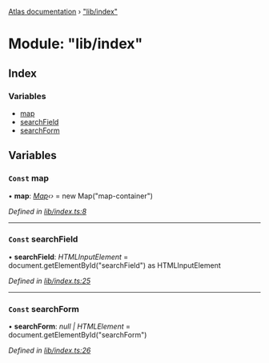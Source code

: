 [Atlas documentation](../globals.md) › ["lib/index"](_lib_index_.md)

# Module: "lib/index"

## Index

### Variables

* [map](_lib_index_.md#const-map)
* [searchField](_lib_index_.md#const-searchfield)
* [searchForm](_lib_index_.md#const-searchform)

## Variables

### `Const` map

• **map**: *[Map](../classes/_lib_map_.map.md)‹›* = new Map("map-container")

*Defined in [lib/index.ts:8](https://github.com/chronark/atlas/blob/4a60148/src/lib/index.ts#L8)*

___

### `Const` searchField

• **searchField**: *HTMLInputElement* = document.getElementById("searchField") as HTMLInputElement

*Defined in [lib/index.ts:25](https://github.com/chronark/atlas/blob/4a60148/src/lib/index.ts#L25)*

___

### `Const` searchForm

• **searchForm**: *null | HTMLElement* = document.getElementById("searchForm")

*Defined in [lib/index.ts:26](https://github.com/chronark/atlas/blob/4a60148/src/lib/index.ts#L26)*
